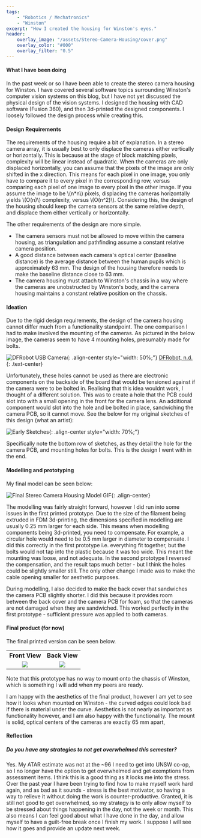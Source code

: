 ```yaml
---
tags:
    - "Robotics / Mechatronics"
    - "Winston"
excerpt: "How I created the housing for Winston's eyes."
header:
    overlay_image: "/assets/Stereo-Camera-Housing/cover.png"
    overlay_color: "#000"
    overlay_filter: "0.5"
---
```

#### What I have been doing

In the past week or so I have been able to create the stereo camera housing for Winston. I have covered several software topics surrounding Winston's computer vision systems on this blog, but I have not yet discussed the physical design of the vision systems. I designed the housing with CAD software (Fusion 360), and then 3d-printed the designed components. I loosely followed the design process while creating this.

#### Design Requirements

The requirements of the housing require a bit of explanation. In a stereo camera array, it is usually best to only displace the cameras either vertically or horizontally. This is because at the stage of block matching pixels, complexity will be linear instead of quadratic. When the cameras are only displaced horizontally, you can assume that the pixels of the image are only shifted in the x direction. This means for each pixel in one image, you only have to compare it to every pixel in the corresponding row, versus comparing each pixel of one image to every pixel in the other image. If you assume the image to be \\(n*n\\) pixels, displacing the cameras horizontally yields \\(O(n)\\) complexity, versus \\(O(n^2)\\). Considering this, the design of the housing should keep the camera sensors at the same relative depth, and displace them either vertically or horizontally.

The other requirements of the design are more simple. 

* The camera sensors must not be allowed to move within the camera housing, as triangulation and pathfinding assume a constant relative camera position. 
* A good distance between each camera's optical center (baseline distance) is the average distance between the human pupils which is approximately 63 mm. The design of the housing therefore needs to make the baseline distance close to 63 mm.
* The camera housing must attach to Winston's chassis in a way where the cameras are unobstructed by Winston's body, and the camera housing maintains a constant relative position on the chassis.

#### Ideation

Due to the rigid design requirements, the design of the camera housing cannot differ much from a functionality standpoint. The one comparison I had to make involved the mounting of the cameras. As pictured in the below image, the cameras seem to have 4 mounting holes, presumably made for bolts.

![DFRobot USB Camera]({{site.url}}/assets/Stereo-Camera-Housing/dfrobot_camera.jpg){: .align-center style="width: 50%;"}
[DFRobot, n.d.](https://www.dfrobot.com/product-2089.html)
{: .text-center}

Unfortunately, these holes cannot be used as there are electronic components on the backside of the board that would be tensioned against if the camera were to be bolted in. Realising that this idea wouldnt work, I thought of a different solution. This was to create a hole that the PCB could slot into with a small opening in the front for the camera lens. An additional component would slot into the hole and be bolted in place, sandwiching the camera PCB, so it cannot move. See the below for my original sketches of this design (what an artist):

![Early Sketches]({{site.url}}/assets/Stereo-Camera-Housing/early_sketches.jpg){: .align-center style="width: 70%;"}

Specifically note the bottom row of sketches, as they detail the hole for the camera PCB, and mounting holes for bolts. This is the design I went with in the end.

#### Modelling and prototyping

My final model can be seen below:

![Final Stereo Camera Housing Model GIF]({{site.url}}/assets/Stereo-Camera-Housing/camera_housing_animation.gif){: .align-center}

The modelling was fairly straight forward, however I did run into some issues in the first printed prototype. Due to the size of the filament being extruded in FDM 3d-printing, the dimensions specified in modelling are usually 0.25 mm larger for each side. This means when modelling components being 3d-printed, you need to compensate. For example, a circular hole would need to be 0.5 mm larger in diameter to compensate. I did this correctly in the first prototype i.e. everything fit together, but the bolts would not tap into the plastic because it was too wide. This meant the mounting was loose, and not adequate. In the second prototype I reversed the compensation, and the result taps much better - but I think the holes could be slightly smaller still. The only other change I made was to make the cable opening smaller for aesthetic purposes.

During modelling, I also decided to make the back cover that sandwiches the camera PCB slightly shorter. I did this because it provides room between the back cover and the camera PCB for foam, so that the cameras are not damaged when they are sandwiched. This worked perfectly in the first prototype - sufficient pressure was applied to both cameras.

#### Final product (for now)

The final printed version can be seen below.
<table style="width: 100%; text-align: center;">
<tr>
<td>
<b>Front View</b>
</td>
<td>
<b>Back View</b>
</td>
</tr>
<tr>
<td><img src="https://morgan-potter.github.io/assets/Stereo-Camera-Housing/front.jpg"></td>
<td><img src="https://morgan-potter.github.io/assets/Stereo-Camera-Housing/back.jpg"></td>
</tr>
</table>

Note that this prototype has no way to mount onto the chassis of Winston, which is something I will add when my peers are ready. 

I am happy with the aesthetics of the final product, however I am yet to see how it looks when mounted on Winston - the curved edges could look bad if there is material under the curve. Aesthetics is not nearly as important as functionality however, and I am also happy with the functionality. The mount is solid, optical centers of the cameras are exactly 65 mm apart, 

#### Reflection

##### Do you have any strategies to not get overwhelmed this semester?

Yes. My ATAR estimate was not at the ~96 I need to get into UNSW co-op, so I no longer have the option to get overwhelmed and get exemptions from assessment items. I think this is a good thing as it locks me into the stress. Over the past year I have been trying to find how to make myself work hard again, and as bad as it sounds - stress is the best motivator, so having a way to relieve it without doing the work is counter-productive. Granted, it is still not good to get overwhelmed, so my strategy is to only allow myself to be stressed about things happening in the day, not the week or month. This also means I can feel good about what I have done in the day, and allow myself to have a guilt-free break once I finish my work. I suppose I will see how it goes and provide an update next week.
